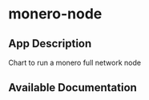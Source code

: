 # monero-node

## App Description

Chart to run a monero full network node

## Available Documentation

